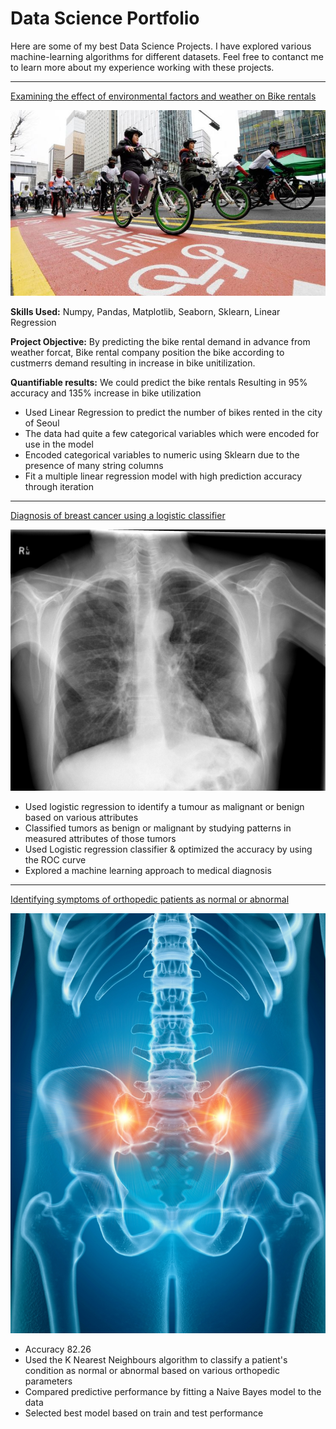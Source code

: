 # Data Science Portfolio

Here are some of my best Data Science Projects. I have explored various machine-learning algorithms for different datasets. Feel free to contanct me to learn more about my experience working with these projects.

***

[Examining the effect of environmental factors and weather on Bike rentals](https://github.com/mafiTec/Linear_Regression_Project-Seoul-Bike-dataset./blob/main/Seoul_Bike_dataset.ipynb)

<img src="images/seoul-bikes.jpeg?raw=true"/>

<b>Skills Used:</b> Numpy, Pandas, Matplotlib, Seaborn, Sklearn, Linear Regression

<b>Project Objective:</b> By predicting the bike rental demand in advance from weather forcat, Bike rental company position the bike according to custmerrs demand resulting in increase in bike unitilization.

<b>Quantifiable results:</b> We could predict the bike rentals Resulting in 95% accuracy and 135% increase in bike utilization

  - Used Linear Regression to predict the number of bikes rented in the city of Seoul
  - The data had quite a few categorical variables which were encoded for use in the model
  - Encoded categorical variables to numeric using Sklearn due to the presence of many string columns
  - Fit a multiple linear regression model with high prediction accuracy through iteration

***

[Diagnosis of breast cancer using a logistic classifier](https://github.com/emani27/Emani_DataScience/blob/master/Logistic%20Regression%20Project.ipynb)

<img src="images/breast-cancer.jpeg?raw=true"/>

- Used logistic regression to identify a tumour as malignant or benign based on various attributes
- Classified tumors as benign or malignant by studying patterns in measured attributes of those tumors
- Used Logistic regression classifier & optimized the accuracy by using the ROC curve
- Explored a machine learning approach to medical diagnosis

***

[Identifying symptoms of orthopedic patients as normal or abnormal](https://github.com/mafiTec/Classification-Algos-Knn_Nb_Project)

<img src="images/orto.jpg?raw=true"/>

- Accuracy 82.26
- Used the K Nearest Neighbours algorithm to classify a patient's condition as normal or abnormal based on various orthopedic parameters
- Compared predictive performance by fitting a Naive Bayes model to the data
- Selected best model based on train and test performance
